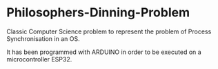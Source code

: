 # Philosophers-Dinning-Problem
Classic Computer Science problem to represent the problem of Process Synchronisation in an OS. 



It has been programmed with ARDUINO in order to be executed on a microcontroller ESP32.
